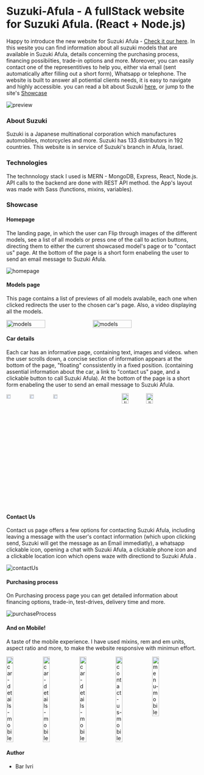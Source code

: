 

# Suzuki-Afula - A fullStack website for Suzuki Afula. (React + Node.js)

Happy to introduce the new website for Suzuki Afula - [Check it our here](https://suzuki-by-bar.herokuapp.com/).
In this wesite you can find information about all suzuki models that are available in Suzuki Afula, details concerning the purchasing process, financing possibiities, trade-in options and more. Moreover, you can easily contact one of the representitives to help you, either via email (sent automatically after filling out a short form), Whatsapp or telephone. The website is built to answer all potiential clients needs, it is easy to navigate and highly accessible.
you can read a bit about Suzuki [here](#about-Suzuki), or jump to the site's [Showcase](#showcase)

![preview](https://res.cloudinary.com/debmbjvbh/image/upload/v1668635642/suzuki/readme/homepage_avnuek.png)

### About Suzuki

Suzuki is a Japanese multinational corporation which manufactures automobiles, motorcycles and more. Suzuki has 133 distributors in 192 countries. This website is in service of Suzuki's branch in Afula, Israel.

### Technologies

The technnology stack I used is MERN - MongoDB, Express, React, Node.js.
API calls to the backend are done with REST API method.
the App's layout was made with Sass (functions, mixins, variables).

### Showcase

#### Homepage

The landing page, in which the user can Flip through images of the different models, see a list of all models or press one of the call to action buttons, directing them to either the current showcased model's page or to "contact us" page. At the bottom of the page is a short form enabeling the user to send an email message to Suzuki Afula.

![homepage](https://res.cloudinary.com/debmbjvbh/image/upload/v1668625292/suzuki/readme/Screenshot_2_detbl5.png)





#### Models page

This page contains a list of previews of all models avalabile, each one when clicked redirects the user to the chosen car's page. Also, a video displaying all the models. 

<div style="display:flex">
<img src="https://res.cloudinary.com/debmbjvbh/image/upload/v1668625266/suzuki/readme/%D7%93%D7%92%D7%9E%D7%99%D7%9D_1_kksbli.png" alt="models" width="45%" title="models"   />
<img src="https://res.cloudinary.com/debmbjvbh/image/upload/v1668625251/suzuki/readme/%D7%93%D7%92%D7%9E%D7%99%D7%9D_2_jarhdo.png" alt="models" width="45%" title="models" />
</div>

#### Car details

Each car has an informative page, containing text, images and videos. when the user scrolls down, a concise section of information appears at the bottom of the page, "floating" conssistently in a fixed position. (containing assential information about the car, a link to "contact us" page, and a clickable button to call Suzuki Afula). At the bottom of the page is a short form enabeling the user to send an email message to Suzuki Afula.

<div style="display:flex; flexDirection:column">
<div style="display:flex>
<img src="https://res.cloudinary.com/debmbjvbh/image/upload/v1668625301/suzuki/readme/%D7%A2%D7%9E%D7%95%D7%93_%D7%9E%D7%9B%D7%95%D7%A0%D7%99%D7%AA_1_iz8zob.png" alt="Vitara-carDetails" width="19%" title="Vitara-carDetails"   />
<img src="https://res.cloudinary.com/debmbjvbh/image/upload/v1668625265/suzuki/readme/%D7%9E%D7%9B%D7%95%D7%A0%D7%99%D7%AA_3_vceqgc.png" alt="Vitara-carDetails" width="19%" title="Vitara-carDetails" />
<img src="https://res.cloudinary.com/debmbjvbh/image/upload/v1668625256/suzuki/readme/%D7%9E%D7%9B%D7%95%D7%A0%D7%99%D7%AA_2_yftdpp.png" alt="Vitara-carDetails" width="19%" title="Vitara-carDetails" />
<img src="https://res.cloudinary.com/debmbjvbh/image/upload/v1668625265/suzuki/readme/%D7%9E%D7%9B%D7%95%D7%A0%D7%99%D7%AA_6_gpqqwq.png" alt="Vitara-carDetails" width="19%" title="Vitara-carDetails" />
</div>

<div style="display:flex>
<img src="https://res.cloudinary.com/debmbjvbh/image/upload/v1668625259/suzuki/readme/%D7%92%D7%99%D7%9E%D7%A0%D7%992_z6zxvx.png" alt="Vitara-carDetails" width="30%" title="Jimny-carDetails"   />
<img src="https://res.cloudinary.com/debmbjvbh/image/upload/v1668625275/suzuki/readme/%D7%9E%D7%9B%D7%95%D7%A0%D7%99%D7%AA_%D7%92%D7%99%D7%9E%D7%A0%D7%99_1_yz516y.png" alt="Jimny-carDetails" width="30%" title="Jimny-carDetails" />
<img src="https://res.cloudinary.com/debmbjvbh/image/upload/v1668625267/suzuki/readme/%D7%9E%D7%9B%D7%95%D7%A0%D7%99%D7%AA_%D7%92%D7%99%D7%9E%D7%A0%D7%99_3_brnklc.png" alt="Jimny-carDetails" width="30%" title="Jimny-carDetails" />
</div>
</div>

#### Contact Us

Contact us page offers a few options for contacting Suzuki Afula, including leaving a message with the user's contact information (which upon clicking send, Suzuki will get the message as an Email immediatly), a whatsapp clickable icon, opening a chat with Suzuki Afula, a clickable phone icon and a clickable location icon which opens waze with directiond to Suzuki Afula .

![contactUs](https://res.cloudinary.com/debmbjvbh/image/upload/v1668625270/suzuki/readme/%D7%A6%D7%95%D7%A8_%D7%A7%D7%A9%D7%A8_to15tq.png)

#### Purchasing process

On Purchasing process page you can get detailed information about financing options, trade-in, test-drives, delivery time and more.

![purchaseProcess](https://res.cloudinary.com/debmbjvbh/image/upload/v1668625268/suzuki/readme/%D7%AA%D7%94%D7%9C%D7%99%D7%9A_%D7%A8%D7%9B%D7%99%D7%A9%D7%94_gwdkgs.png)

#### And on Mobile!

A taste of the mobile experience. I have used mixins, rem and em units, aspect ratio and  more, to make the website responsive with minimun effort.

<div style="display:flex">
<img src="https://res.cloudinary.com/debmbjvbh/image/upload/v1668625270/suzuki/readme/%D7%9E%D7%9B%D7%95%D7%A0%D7%99%D7%AA_%D7%9E%D7%95%D7%91%D7%99%D7%9C4_ebuovf.png" alt="car-details-mobile" width="19%" title="car-details-mobile"   />
<img src="https://res.cloudinary.com/debmbjvbh/image/upload/v1668625267/suzuki/readme/%D7%9E%D7%9B%D7%95%D7%A0%D7%99%D7%AA_%D7%9E%D7%95%D7%91%D7%99%D7%9C_ghupmg.png" alt="car-details-mobile" width="19%" title="car-details-mobile" />
<img src="https://res.cloudinary.com/debmbjvbh/image/upload/v1668625268/suzuki/readme/%D7%9E%D7%9B%D7%95%D7%A0%D7%99%D7%AA_%D7%9E%D7%95%D7%91%D7%99%D7%9C3_nzybob.png" alt="car-details-mobile" width="19%" title="car-details-mobile" />
<img src="https://res.cloudinary.com/debmbjvbh/image/upload/v1668625269/suzuki/readme/%D7%A6%D7%95%D7%A8_%D7%A7%D7%A9%D7%A8_%D7%9E%D7%95%D7%91%D7%99%D7%9C_t8ttib.png" alt="contact-us-mobile" width="19%" title="contact-us-mobile" />
<img src="https://res.cloudinary.com/debmbjvbh/image/upload/v1668625270/suzuki/readme/%D7%AA%D7%A4%D7%A8%D7%99%D7%98_%D7%9E%D7%95%D7%91%D7%99%D7%9C_jcebo8.png" alt="menu-mobile" width="19%" title="menu-mobile" />
</div>

#### Author

* Bar Ivri






